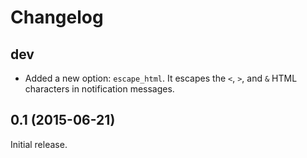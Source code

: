 Changelog
=========

dev
---

* Added a new option: `escape_html`. It escapes the `<`, `>`, and `&` HTML
  characters in notification messages.

0.1 (2015-06-21)
----------------

Initial release.
